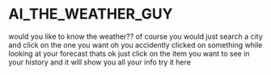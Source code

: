 # AI_THE_WEATHER_GUY
would you like to know the weather??
of course you would 
just search a city and click on the one you want
oh you accidently clicked on something while looking at your forecast
thats ok just click on the item you want to see in your history and it will show you all your info
try it here